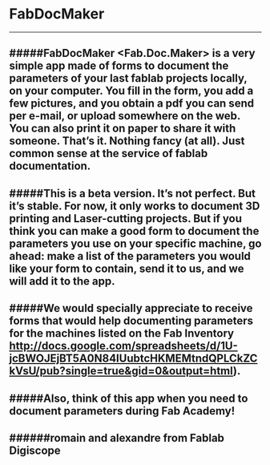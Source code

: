 # FabDocMaker
------
#####FabDocMaker <Fab.Doc.Maker> is a very simple app made of forms to document the parameters of your last fablab projects locally, on your computer. You fill in the form, you add a few pictures, and you obtain a pdf you can send per e-mail, or upload somewhere on the web. You can also print it on paper to share it with someone. That’s it. Nothing fancy (at all). Just common sense at the service of fablab documentation.
------
#####This is a beta version. It’s not perfect. But it’s stable. For now, it only works to document 3D printing and Laser-cutting projects. But if you think you can make a good form to document the parameters you use on your specific machine, go ahead: make a list of the parameters you would like your form to contain, send it to us, and we will add it to the app. 
------
#####We would specially appreciate to receive forms that would help documenting parameters for the machines listed on the Fab Inventory http://docs.google.com/spreadsheets/d/1U-jcBWOJEjBT5A0N84IUubtcHKMEMtndQPLCkZCkVsU/pub?single=true&gid=0&output=html). 
------
#####Also, think of this app when you need to document parameters during Fab Academy!
------
######romain and alexandre from Fablab Digiscope
------
